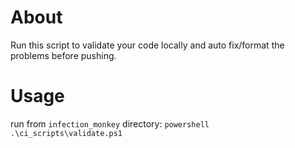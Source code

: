 # About

Run this script to validate your code locally and auto fix/format the problems before pushing.

# Usage

run from `infection_monkey` directory: `powershell .\ci_scripts\validate.ps1`
